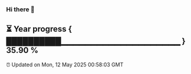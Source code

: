 ### Hi there 👋
⏳ Year progress { ██████████▁▁▁▁▁▁▁▁▁▁▁▁▁▁▁▁▁▁▁▁ } 35.90 %
---
⏰ Updated on Mon, 12 May 2025 00:58:03 GMT

